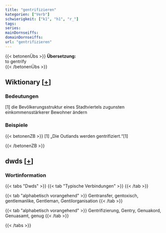 ```yaml
---
title: "gentrifizieren"
kategorien: ["Verb"]
schwierigkeit: ["k1", "h1", "r_"]
tags:
series:
mainDornseiffs:
domainDornseiffs:
url: "gentrifizieren"
---
```


{{< betonenÜbs >}}
**Übersetzung:**  
to gentrify  
{{< /betonenÜbs >}}

## Wiktionary [[+](https://de.wiktionary.org/wiki/gentrifizieren)]

### Bedeutungen
[1] die Bevölkerungsstruktur eines Stadtviertels zugunsten einkommensstärkerer Bewohner ändern  

### Beispiele
{{< betonenZB >}}
[1] „Die Outlands werden gentrifiziert.“[1]  

{{< /betonenZB >}}


## dwds [[+](https://www.dwds.de/wb/gentrifizieren)]

### Wortinformation
{{< tabs "Dwds" >}}
{{< tab "Typische Verbindungen" >}}
{{< /tab >}}

{{< tab "alphabetisch vorangehend" >}}
Gentransfer, gentoxisch, gentlemanlike, Gentleman, Gentilorganisation
{{< /tab >}}

{{< tab "alphabetisch vorangehend" >}}
Gentrifizierung, Gentry, Genuakord, Genuasamt, genug
{{< /tab >}}

{{< /tabs >}}


